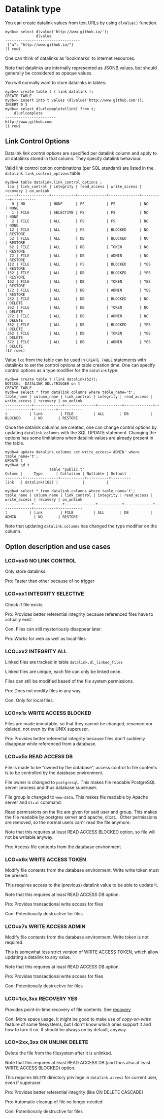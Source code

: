 Datalink type
==============

You can create datalink values from text URLs by using `dlvalue()` function.

    mydb=> select dlvalue('http://www.github.io/');
                  dlvalue              
    ----------------------------------
     {"a": "http://www.github.io/"}
    (1 row)

One can think of datalinks as 'bookmarks' to internet resources.

Note that datalinks are internally represented as JSONB values, but should generally be considered as opaque values.

You will normally want to store datalinks in tables:

    mydb=> create table t ( link datalink );
    CREATE TABLE
    mydb=> insert into t values (dlvalue('http://www.github.com'));
    INSERT 0 1
    mydb=> select dlurlcomplete(link) from t;
        dlurlcomplete     
    -----------------------
    http://www.github.com
    (1 row)

Link Control Options
--------------------

Datalink *link control options* are specified per datalink column 
and apply to all datalinks stored in that column. They specify datalink behaviour.

Valid link control option combinations (per SQL standard) 
are listed in the `datalink.link_control_options` table:

    mydb=# table datalink.link_control_options ;
     lco | link_control | integrity | read_access | write_access | recovery | on_unlink 
    -----+--------------+-----------+-------------+--------------+----------+-----------
       0 | NO           | NONE      | FS          | FS           | NO       | NONE
       1 | FILE         | SELECTIVE | FS          | FS           | NO       | NONE
       2 | FILE         | ALL       | FS          | FS           | NO       | NONE
      12 | FILE         | ALL       | FS          | BLOCKED      | NO       | RESTORE
      52 | FILE         | ALL       | DB          | BLOCKED      | NO       | RESTORE
      62 | FILE         | ALL       | DB          | TOKEN        | NO       | RESTORE
      72 | FILE         | ALL       | DB          | ADMIN        | NO       | RESTORE
     112 | FILE         | ALL       | FS          | BLOCKED      | YES      | RESTORE
     152 | FILE         | ALL       | DB          | BLOCKED      | YES      | RESTORE
     162 | FILE         | ALL       | DB          | TOKEN        | YES      | RESTORE
     172 | FILE         | ALL       | DB          | ADMIN        | YES      | RESTORE
     252 | FILE         | ALL       | DB          | BLOCKED      | NO       | DELETE
     262 | FILE         | ALL       | DB          | TOKEN        | NO       | DELETE
     272 | FILE         | ALL       | DB          | ADMIN        | NO       | DELETE
     352 | FILE         | ALL       | DB          | BLOCKED      | YES      | DELETE
     362 | FILE         | ALL       | DB          | TOKEN        | YES      | DELETE
     372 | FILE         | ALL       | DB          | ADMIN        | YES      | DELETE
    (17 rows)

Value `lco` from the table can be used in `CREATE TABLE` statements with datalinks
to set the control options at table creation time. One can specify control options as a type
modifier for the `datalink` type:

    mydb=# create table t (link datalink(52));
    NOTICE:  DATALINK DDL:TRIGGER on t
    CREATE TABLE
    mydb=# select * from datalink.columns where table_name='t';
    table_name | column_name | link_control | integrity | read_access | write_access | recovery | on_unlink 
    ------------+-------------+--------------+-----------+-------------+--------------+----------+-----------
    t          | link        | FILE         | ALL       | DB          | BLOCKED      | NO       | RESTORE

Once the datalink columns are created, one can change control options by updating `datalink.columns` with
the SQL UPDATE statement. Changing the options has some limitiations when datalink values are already present in the table.

    mydb=# update datalink.columns set write_access='ADMIN' where table_name='t';
    UPDATE 1
    mydb=# \d t
                        Table "public.t"
    Column |     Type      | Collation | Nullable | Default 
    --------+---------------+-----------+----------+---------
    link   | datalink(162) |           |          | 

    mydb=# select * from datalink.columns where table_name='t';
    table_name | column_name | link_control | integrity | read_access | write_access | recovery | on_unlink 
    ------------+-------------+--------------+-----------+-------------+--------------+----------+-----------
    t          | link        | FILE         | ALL       | DB          | ADMIN        | NO       | RESTORE


Note that updating `datalink.columns` has changed the type modifier on the column.

Option description and use cases
--------------------------------

### LCO=xx0 NO LINK CONTROL

Only store datalinks.

Pro: Faster than other because of no trigger

### LCO=xx1 INTEGRITY SELECTIVE

Check if file exists.

Pro: Provides better referential integrity because referenced files have to actually exist.

Con: Files can still mysteriously disappear later.

Pro: Works for web as well as local files

### LCO=xx2 INTEGRITY ALL

Linked files are tracked in table `datalink.dl_linked_files`

Linked files are unique, each file can only be linked once.

Files can still be modified based of the file system permissions.

Pro: Does not modify files in any way.

Con: Only for local files.

### LCO=x1x WRITE ACCESS BLOCKED

Files are made immutable, so that they cannot be changed, renamed nor deleted, not even by the UNIX superuser.

Pro: Provides better referential integrity because files don't suddenly disappear while referenced from a database.

### LCO=x5x READ ACCESS DB

File is made to be "owned by the database", access control to file contents is to be controlled by the database environment.

File owner is changed to `postgresql`. This makes file readable PostgreSQL server process and thus database superuser.

File group is changed to `www-data`. This makes file readable by Apache server and `dlcat` command.

Read permissions on the file are given for said user and group. This makes the file readable by postgres server and apache, dlcat... 
Other permissions are removed, so the normal users can'r read the file anymore.

Note that this requires at least READ ACCESS BLOCKED option, so file will not be writable anyway.

Pro: Access file contents from the database environment

### LCO=x6x WRITE ACCESS TOKEN

Modify file contents from the database environment. Write write token must be present.

This requires access to the (previous) datalink value to be able to update it.

Note that this requires at least READ ACCESS DB option.

Pro: Provides transactional write access for files

Con: Potentionally destructive for files

### LCO=x7x WRITE ACCESS ADMIN

Modify file contents from the database environment. Write token is not required.

This is somewhat less strict version of WRITE ACCESS TOKEN, which allow updating a datalink to any value.

Note that this requires at least READ ACCESS DB option.

Pro: Provides transactional write access for files

Con: Potentionally destructive for files

### LCO=1xx,3xx RECOVERY YES

Provides point-in-time recovery of file contents. See [recovery](recovery.md)

Con: More space usage. It might be good to make use of *copy-on-write* feature of some filesystems, but I don't know
which ones support it and how to turn it on. It should be always on by default, anyway.

### LCO=2xx,3xx ON UNLINK DELETE

Delete the file from the filesystem after it is unlinked.

Note that this requires at least READ ACCESS DB (and thus also at least WRITE ACCESS BLOCKED) option.

This requires `DELETE` directory privilege in `datalink.access` for current user, even if superuser

Pro: Provides better referential integrity (like ON DELETE CASCADE)

Pro: Automatic cleanup of file no longer needed

Con: Potentionally destructive for files


